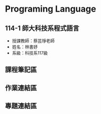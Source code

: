# Programing Language
## 114-1 師大科技系程式語言
- 授課教師：蔡芸琤老師
- 姓名：林書妤
- 系級：科技系117級

## 課程筆記區
## 作業連結區
## 專題連結區


